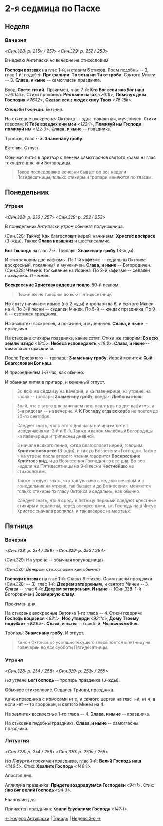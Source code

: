 
# 2-я седмица по Пасхе

## Неделя

### Вечерня

<*Син.328: p. 255v / 257*>
<*Син.329: p. 252 / 253*>

В неделю Антипасхи *на вечерне* не стихословим. 

**Господи воззвах** на глас 1-й, и ставим 6 стихов. Поем подобны -- 3, глас 1-й, 
подобен **Прехвалнии**: **По встании Ти от гроба**. Святого Минеи -- 3. 
**Слава, и ныне** -- самогласен праздника. 

Вход. **Свете тихий**. Прокимен, глас 7-й: **Кто Бог вели яко Бог наш** <*76:14b*>. 
Стихи прокимна: **Рех ныне начах** <*76:11*>, 
**Помянух дела Господня** <*76:12*>, 
**Сказал еси в людех силу Твою** <*76:15b*>.

**Сподоби Господи**. Ектения. 

На стиховне воскресная Октоиха -- одна, покаянная, мученичен. 
Стихи говорим: **К Тебе взведох очи мои** <*122:1*>, 
**Помилуй ны Господи помилуй ны** <*122:3*>. 
**Слава, и ныне** -- праздника. 

Тропарь, глас 7-й: **Знаменану гробу**. 

Ектения. Отпуст.

Обычная лития в притвор с пением самогласнов святого храма на глас текущего дня, 
или Богородицы. 

> Такое последование вечерни бывает во все недели Пятидесятницы, только стихиры 
> и тропари меняются по гласам.

## Понедельник

### Утреня

<*Син.328: p. 256 / 257*>
<*Син.329: p. 252 / 253*>

В понедельник Антипасхи *утром* обычная полунощница. 

(Син.328: Также) Как благословит иерей, начинаем: **Христос воскресе** (3-жды). 
Также **Слава в вышних** и шестопсалмие. 

**Бог Господь** на глас 7-й. Тропарь: **Знаменану гробу** (3-жды). 

И стихословим две кафизмы. 
По 1-й кафизме -- седальны Октоиха: воскресный, покаянный и мученичен. 
**Слава, и ныне** -- Богородичен.
(Син.328: Чтение: толкование на Иоанна)
По 2-й кафизме -- седален праздника. 
И чтение. 

**Воскресение Христово видевши покло**. 50-й псалом. 

> Песни же не говорим во всю Пятидесятницу. 

Но сразу начинаем ирмос (по 2-жды) и тропари на 6, и святого Минеи на 4. 
По 3-й песни -- седален Минеи. 
По 6-й -- кондак праздника. 
По 9-й -- светилен праздника. 

На хвалитех: воскресен, и покаянен, и мученичен. 
**Слава, и ныне** -- праздника. 

На стиховне стихиры праздника, какие хотят. Стихи же говорим: 
**Во всю землю изидо** <*18:5*>. 
**Небеса исповедають** <*18:2*>. 
**Слава, и ныне** -- самогласен праздника. 

После Трисвятого -- тропарь: **Знаменану гробу**. 
Иерей молится: **Сый Благословен Бог наш**. 

И присоединяем *1-й час*, как обычно. 

И обычная лития в притвор, и конечный отпуст.

> Во всю же седмицу на вечерне, и на павечерице, на утрене, на часах -- 
> тропарь: **Знаменану гробу**, кондак: **Любопытною**. 

> Знай, что с этого дня начинаем петь псалтырь по две кафизмы, а 3-я рядовая -- на вечерне. 
> А **К Господу егда вскорбе** не поется до 20-го сентября.

> Следует знать, что с этого дня часы начинаем петь с междучасиями: 3-й и 6-й. 
> Также и канон молебный Богородицы на павечерице и трипеснец дневной. 

> В начале всякого пения, когда благословит иерей, говорим: **Христос воскресе** (3-жды), 
> и так до Вознесения Господня. 
> Также и на утрене после второго чтения говорится **Воскресение Христово вид**, 
> и до Вознесения Господня во все дни. 
> Во все недели же Пятидесятницы на 9-й песни **Честнейшю** не стихословим. 

> Также следует знать, что как указано в неделю вечером и в понедельник на утрене, 
> так бывает и до Вознесения, меняются только стихиры по гласу Октоиха и седальны, 
> как обычно. 
> 
> Следует знать, что в среду и пятницу первыми следуют крестные стихиры и седальны, 
> перед воскресными, т.к. Господь наш Иисус Христос сначала распялся, и так 
> воскрес из мертвых.

## Пятница

### Вечерня

<*Син.328: p. 254 / 258*>
<*Син.329: p. 253 / 254*>

(Син.329: На утрене -- обычная полунощница)

(Син.328: *Вечером* стихословим как обычно)

**Господи воззвах** на глас 1-й. Ставят 6 стихов. Самогласны праздника (Син.328: -- 3), 
глас 1-й: **Дверем затвореным**, и святого Минеи -- 3. 
**Слава** -- глас 6-й: **Дверем затвореным**. 
**И ныне** -- (Син.328: 1-й Богородичен) **Всемирную славу**. 

Прокимен дня. 

На стиховне воскресные Октоиха 1-го гласа -- 4. 
Стихи говорим: **Господь воцарися** <*92:1*>, 
**Ибо утверди** <*92:1c*>, 
**Дому Твоему подобает** <*92:6b*>.
**Слава, и ныне** -- глас 5-й: **Человеколюбче**.

Тропарь: **Знаменану гробу**. И отпуст. 

> Канон Октоиха об усопших текущего гласа поется в пятницу на повечерии 
> во все субботы Пятидесятницы.

### Утреня

<*Син.328: p. 254 / 258*>
<*Син.329: p. 253v / 255*>

*На утрене* **Бог Господь** -- тропарь праздника (3-жды). 

Обычное стихословие. Седален Триоди, праздника. 

Канон праздника с ирмосами на 6, и святого церкви на глас 1-й, на 4, 
а если нет -- то пророкам, и святого Минеи на 4. 

На хвалитех воскресные 1-го гласа -- 4. 
**Слава, и ныне** -- праздника. 

На стиховне подобны праздника.
**Слава, и ныне** -- самогласны праздника.

### Литургия

<*Син.328: p. 254 / 258*>
<*Син.329: p. 253v / 255*>

*На Литургии* прокимен праздника, глас 3-й: **Велий Господь наш** <*146:5*>.
Стих: **Хвалите Господа** <*146:1*>.

Апостол дня.

Аллилуиа праздника: **Придете воздрадуемся Господеви** <*94:1*>.
Стих: **Яко Бог велий Господь** <*94:3*>.

Евангелие дня.

Причастен праздника: **Хвали Ерусалиме Господа** <*147:1*>.

[← Неделя Антипасхи](B_03_SAB_thomas_sunday.md) | [Триодь](README.md) | [Неделя 3-я →](B_05_SAB_sunday3.md)
